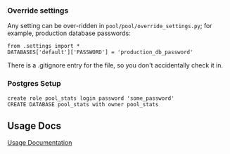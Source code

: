 ### Override settings ###

Any setting can be over-ridden in `pool/pool/override_settings.py`; for example, production database passwords:
```
from .settings import *
DATABASES['default']['PASSWORD'] = 'production_db_password'
```

There is a .gitignore entry for the file, so you don't accidentally check it in.


### Postgres Setup

```
create role pool_stats login password 'some_password'
CREATE DATABASE pool_stats with owner pool_stats
```

## Usage Docs

[Usage Documentation](usage_docs.md)